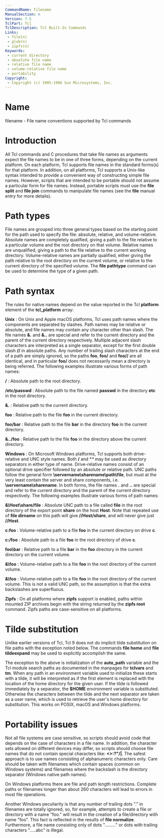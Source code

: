```yaml
---
CommandName: filename
ManualSection: n
Version: 7.5
TclPart: Tcl
TclDescription: Tcl Built-In Commands
Links:
 - file(n)
 - glob(n)
 - zipfs(n)
Keywords:
 - current directory
 - absolute file name
 - relative file name
 - volume-relative file name
 - portability
Copyright:
 - Copyright (c) 1995-1996 Sun Microsystems, Inc.
---
```


# Name

filename - File name conventions supported by Tcl commands

# Introduction

All Tcl commands and C procedures that take file names as arguments expect the file names to be in one of three forms, depending on the current platform.  On each platform, Tcl supports file names in the standard forms(s) for that platform.  In addition, on all platforms, Tcl supports a Unix-like syntax intended to provide a convenient way of constructing simple file names.  However, scripts that are intended to be portable should not assume a particular form for file names. Instead, portable scripts must use the **file split** and **file join** commands to manipulate file names (see the **file** manual entry for more details).

# Path types

File names are grouped into three general types based on the starting point for the path used to specify the file: absolute, relative, and volume-relative.  Absolute names are completely qualified, giving a path to the file relative to a particular volume and the root directory on that volume.  Relative names are unqualified, giving a path to the file relative to the current working directory.  Volume-relative names are partially qualified, either giving the path relative to the root directory on the current volume, or relative to the current directory of the specified volume.  The **file pathtype** command can be used to determine the type of a given path.

# Path syntax

The rules for native names depend on the value reported in the Tcl **platform** element of the **tcl_platform** array:

**Unix**
: On Unix and Apple macOS platforms, Tcl uses path names where the components are separated by slashes.  Path names may be relative or absolute, and file names may contain any character other than slash. The file names **\&.** and **\&..** are special and refer to the current directory and the parent of the current directory respectively. Multiple adjacent slash characters are interpreted as a single separator, except for the first double slash **//** in absolute paths. Any number of trailing slash characters at the end of a path are simply ignored, so the paths **foo**, **foo/** and **foo//** are all identical, and in particular **foo/** does not necessarily mean a directory is being referred.
    The following examples illustrate various forms of path names:

**/**
: Absolute path to the root directory.

**/etc/passwd**
: Absolute path to the file named **passwd** in the directory **etc** in the root directory.

**\&.**
: Relative path to the current directory.

**foo**
: Relative path to the file **foo** in the current directory.

**foo/bar**
: Relative path to the file **bar** in the directory **foo** in the current directory.

**\&../foo**
: Relative path to the file **foo** in the directory above the current directory.


**Windows**
: On Microsoft Windows platforms, Tcl supports both drive-relative and UNC style names.  Both **/** and **\** may be used as directory separators in either type of name.  Drive-relative names consist of an optional drive specifier followed by an absolute or relative path.  UNC paths follow the general form **\\servername\sharename\path\file**, but must at the very least contain the server and share components, i.e. **\\servername\sharename**.  In both forms, the file names **.** and **..** are special and refer to the current directory and the parent of the current directory respectively.  The following examples illustrate various forms of path names:

**\&\\Host\share/file**
: Absolute UNC path to a file called **file** in the root directory of the export point **share** on the host **Host**.  Note that repeated use of **file dirname** on this path will give **//Host/share**, and will never give just **//Host**.

**c:foo**
: Volume-relative path to a file **foo** in the current directory on drive **c**.

**c:/foo**
: Absolute path to a file **foo** in the root directory of drive **c**.

**foo\bar**
: Relative path to a file **bar** in the **foo** directory in the current directory on the current volume.

**\&\foo**
: Volume-relative path to a file **foo** in the root directory of the current volume.

**\&\\foo**
: Volume-relative path to a file **foo** in the root directory of the current volume.  This is not a valid UNC path, so the assumption is that the extra backslashes are superfluous.


**Zipfs**
: On all platforms where **zipfs** support is enabled, paths within mounted ZIP archives begin with the string returned by the **zipfs root** command. Zipfs paths are case-sensitive on all platforms.


# Tilde substitution

Unlike earlier versions of Tcl, Tcl 9 does not do implicit tilde substitution on file paths with the exception noted below. The commands **file home** and **file tildeexpand** may be used to explicitly accomplish the same.

The exception to the above is initialization of the **auto_path** variable and the Tcl module search paths as documented in the manpages for **tclvars** and **tm**. When any path in an environment variable used to initialize these starts with a tilde, it will be interpreted as if the first element is replaced with the location of the home directory for the given user. If the tilde is followed immediately by a separator, the **$HOME** environment variable is substituted. Otherwise the characters between the tilde and the next separator are taken as a user name, which is used to retrieve the user's home directory for substitution. This works on POSIX, macOS and Windows platforms.

# Portability issues

Not all file systems are case sensitive, so scripts should avoid code that depends on the case of characters in a file name.  In addition, the character sets allowed on different devices may differ, so scripts should choose file names that do not contain special characters like: **<>:?"/\|**. The safest approach is to use names consisting of alphanumeric characters only.  Care should be taken with filenames which contain spaces (common on Windows systems) and filenames where the backslash is the directory separator (Windows native path names).

On Windows platforms there are file and path length restrictions. Complete paths or filenames longer than about 260 characters will lead to errors in most file operations.

Another Windows peculiarity is that any number of trailing dots "." in filenames are totally ignored, so, for example, attempts to create a file or directory with a name "foo." will result in the creation of a file/directory with name "foo". This fact is reflected in the results of **file normalize**. Furthermore, a file name consisting only of dots "........." or dots with trailing characters ".....abc" is illegal.


